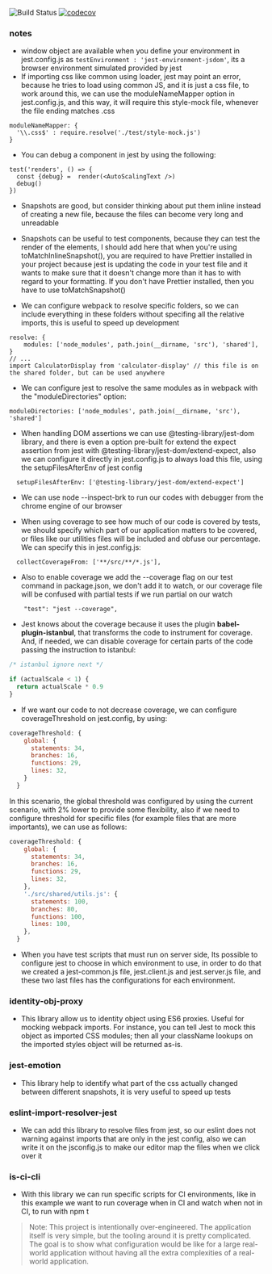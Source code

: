 <!-- prettier-ignore-start -->
![Build Status](https://api.travis-ci.com/opauloh/jest-cypress-react-babel-webpack.svg?branch=master&status=passed)
[![codecov](https://codecov.io/gh/opauloh/jest-cypress-react-babel-webpack/branch/master/graph/badge.svg)](https://codecov.io/gh/opauloh/jest-cypress-react-babel-webpack)

<!-- prettier-ignore-end -->

### notes

- window object are available when you define your environment in jest.config.js
  as `testEnvironment : 'jest-environment-jsdom'`, its a browser environment
  simulated provided by jest
- If importing css like common using loader, jest may point an error, because he
  tries to load using common JS, and it is just a css file, to work around this,
  we can use the moduleNameMapper option in jest.config.js, and this way, it
  will require this style-mock file, whenever the file ending matches .css

```
moduleNameMapper: {
  '\\.css$' : require.resolve('./test/style-mock.js')
}
```

- You can debug a component in jest by using the following:

```
test('renders', () => {
  const {debug} =  render(<AutoScalingText />)
  debug()
})
```

- Snapshots are good, but consider thinking about put them inline instead of
  creating a new file, because the files can become very long and unreadable

- Snapshots can be useful to test components, because they can test the render
  of the elements, I should add here that when you're using
  toMatchInlineSnapshot(), you are required to have Prettier installed in your
  project because jest is updating the code in your test file and it wants to
  make sure that it doesn't change more than it has to with regard to your
  formatting. If you don't have Prettier installed, then you have to use
  toMatchSnapshot()

- We can configure webpack to resolve specific folders, so we can include
  everything in these folders without specifing all the relative imports, this
  is useful to speed up development

```
resolve: {
    modules: ['node_modules', path.join(__dirname, 'src'), 'shared'],
}
// ...
import CalculatorDisplay from 'calculator-display' // this file is on the shared folder, but can be used anywhere
```

- We can configure jest to resolve the same modules as in webpack with the
  "moduleDirectories" option:

```
moduleDirectories: ['node_modules', path.join(__dirname, 'src'), 'shared']
```

- When handling DOM assertions we can use @testing-library/jest-dom library, and
  there is even a option pre-built for extend the expect assertion from jest
  with @testing-library/jest-dom/extend-expect, also we can configure it
  directly in jest.config.js to always load this file, using the
  setupFilesAfterEnv of jest config

```
  setupFilesAfterEnv: ['@testing-library/jest-dom/extend-expect']
```

- We can use node --inspect-brk to run our codes with debugger from the chrome
  engine of our browser

- When using coverage to see how much of our code is covered by tests, we should
  specify which part of our application matters to be covered, or files like our
  utilities files will be included and obfuse our percentage. We can specify
  this in jest.config.js:

```
  collectCoverageFrom: ['**/src/**/*.js'],
```

- Also to enable coverage we add the --coverage flag on our test command in
  package.json, we don't add it to watch, or our coverage file will be confused
  with partial tests if we run partial on our watch

```
    "test": "jest --coverage",
```

- Jest knows about the coverage because it uses the plugin
  **babel-plugin-istanbul**, that transforms the code to instrument for
  coverage. And, if needed, we can disable coverage for certain parts of the
  code passing the instruction to istanbul:

```js
/* istanbul ignore next */

if (actualScale < 1) {
  return actualScale * 0.9
}
```

- If we want our code to not decrease coverage, we can configure
  coverageThreshold on jest.config, by using:

```js
coverageThreshold: {
    global: {
      statements: 34,
      branches: 16,
      functions: 29,
      lines: 32,
    }
  }
```

In this scenario, the global threshold was configured by using the current
scenario, with 2% lower to provide some flexibility, also if we need to
configure threshold for specific files (for example files that are more
importants), we can use as follows:

```js
coverageThreshold: {
    global: {
      statements: 34,
      branches: 16,
      functions: 29,
      lines: 32,
    },
    './src/shared/utils.js': {
      statements: 100,
      branches: 80,
      functions: 100,
      lines: 100,
    },
  }
```

- When you have test scripts that must run on server side, Its possible to
  configure jest to choose in which environment to use, in order to do that we
  created a jest-common.js file, jest.client.js and jest.server.js file, and
  these two last files has the configurations for each environment.

### identity-obj-proxy

- This library allow us to identity object using ES6 proxies. Useful for mocking
  webpack imports. For instance, you can tell Jest to mock this object as
  imported CSS modules; then all your className lookups on the imported styles
  object will be returned as-is.

### jest-emotion

- This library help to identify what part of the css actually changed between
  different snapshots, it is very useful to speed up tests

### eslint-import-resolver-jest

- We can add this library to resolve files from jest, so our eslint does not
  warning against imports that are only in the jest config, also we can write it
  on the jsconfig.js to make our editor map the files when we click over it

### is-ci-cli

- With this library we can run specific scripts for CI environments, like in
  this example we want to run coverage when in CI and watch when not in CI, to
  run with npm t

> Note: This project is intentionally over-engineered. The application itself is
> very simple, but the tooling around it is pretty complicated. The goal is to
> show what configuration would be like for a large real-world application
> without having all the extra complexities of a real-world application.
